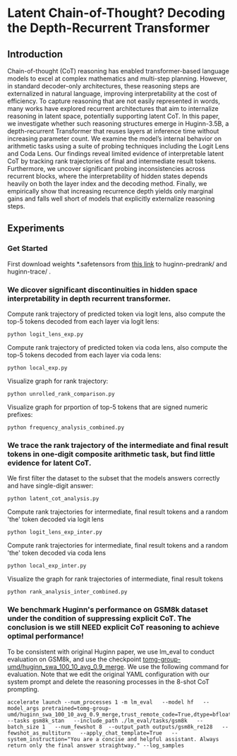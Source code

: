 # Latent Chain-of-Thought? Decoding the Depth-Recurrent Transformer

## Introduction
Chain-of-thought (CoT) reasoning has enabled transformer-based language models to excel at complex mathematics and multi-step planning. However, in standard decoder-only architectures, these reasoning steps are externalized in natural language, improving interpretability at the cost of efficiency. To capture reasoning that are not easily represented in words, many works have explored recurrent architectures that aim to internalize reasoning in latent space, potentially supporting latent CoT. In this paper, we investigate whether such reasoning structures emerge in Huginn-3.5B, a depth-recurrent Transformer that reuses layers at inference time without increasing parameter count. We examine the model’s internal behavior on arithmetic tasks using a suite of probing techniques including the Logit Lens and Coda Lens. Our findings reveal limited evidence of interpretable latent CoT by tracking rank trajectories of final and intermediate result tokens. Furthermore, we uncover significant probing inconsistencies across recurrent blocks, where the interpretability of hidden states depends heavily on both the layer index and the decoding method. Finally, we empirically show that increasing recurrence depth yields only marginal gains and falls well short of models that explicitly externalize reasoning steps.

## Experiments
### Get Started
First download weights *.safetensors from [this link](https://huggingface.co/tomg-group-umd/huginn-0125/commit/2a364bd96e3eaa831be324f7c1f9e74892e4e594) to huginn-predrank/ and huginn-trace/ .

### We dicover significant discontinuities in hidden space interpretability in depth recurrent transformer.

Compute rank trajectory of predicted token via logit lens, also compute the top-5 tokens decoded from each layer via logit lens:
```shell
python logit_lens_exp.py
```

Compute rank trajectory of predicted token via coda lens, also compute the top-5 tokens decoded from each layer via coda lens:
```shell
python local_exp.py
```

Visualize graph for rank trajectory: 
```shell
python unrolled_rank_comparison.py
```

Visualize graph for prportion of top-5 tokens that are signed numeric prefixes: 
```shell
python frequency_analysis_combined.py
```


### We trace the rank trajectory of the intermediate and final result tokens in one-digit composite arithmetic task, but find little evidence for latent CoT.

We first filter the dataset to the subset that the models answers correctly and have single-digit answer:
```shell
python latent_cot_analysis.py 
```

Compute rank trajectories for intermediate, final result tokens and a random 'the' token decoded via logit lens
```shell
python logit_lens_exp_inter.py
```

Compute rank trajectories for intermediate, final result tokens and a random 'the' token decoded via coda lens
```shell
python local_exp_inter.py
```

Visualize the graph for rank trajectories of intermediate, final result tokens
```shell
python rank_analysis_inter_combined.py
```


### We benchmark Huginn's performance on GSM8k dataset under the condition of suppressing explicit CoT. The conclusion is we still NEED explicit CoT reasoning to achieve optimal performance!

To be consistent with original Huginn paper, we use lm_eval to conduct evaluation on GSM8k, and use the checkpoint [tomg-group-umd/huginn_swa_100_10_avg_0.9_merge](https://huggingface.co/tomg-group-umd/huginn_swa_75_7_ema_0.9_merge/tree/main). We use the following command for evaluation. Note that we edit the original YAML configuration with our system prompt and delete the reasoning processes in the 8-shot CoT prompting.

```shell
accelerate launch --num_processes 1 -m lm_eval   --model hf   --model_args pretrained=tomg-group-umd/huginn_swa_100_10_avg_0.9_merge,trust_remote_code=True,dtype=bfloat16,mean_recurrence=128   
--tasks gsm8k_stan   --include_path ./lm_eval/tasks/gsm8k   --batch_size 1   --num_fewshot 8  --output_path outputs/gsm8k_re128   --fewshot_as_multiturn   --apply_chat_template=True   --system_instruction="You are a concise and helpful assistant. Always return only the final answer straightway." --log_samples
```